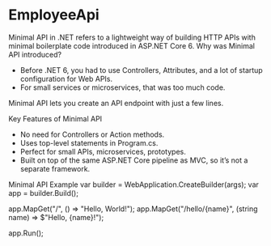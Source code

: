 # EmployeeApi
Minimal API in .NET refers to a lightweight way of building HTTP APIs with minimal boilerplate code introduced in ASP.NET Core 6.
Why was Minimal API introduced?
* Before .NET 6, you had to use Controllers, Attributes, and a lot of startup configuration for Web APIs.
* For small services or microservices, that was too much code.

Minimal API lets you create an API endpoint with just a few lines.

Key Features of Minimal API

* No need for Controllers or Action methods.
* Uses top-level statements in Program.cs.
* Perfect for small APIs, microservices, prototypes.
* Built on top of the same ASP.NET Core pipeline as MVC, so it’s not a separate framework.
  
Minimal API Example
  var builder = WebApplication.CreateBuilder(args);
  var app = builder.Build();

  app.MapGet("/", () => "Hello, World!"); 
  app.MapGet("/hello/{name}", (string name) => $"Hello, {name}!");
  
  app.Run();
